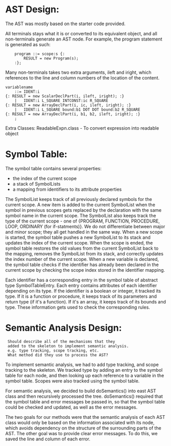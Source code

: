 
# AST Design:

The AST was mostly based on the starter code provided. 

All terminals stays what it is or converted to its equivalent object, and all non-terminals generate an AST node. 
For example, the program statement is generated as such:
```
    program ::= scope:s {: 
        RESULT = new Program(s); 
    :};
```

Many non-terminals takes two extra arguments, ileft and iright,
which references to the line and column numbers of the location of the content.

```
variablename
    ::= IDENT:i                                                         {: RESULT = new ScalarDeclPart(i, ileft, iright); :}
    |   IDENT:i L_SQUARE INTCONST:ic R_SQUARE                           {: RESULT = new ArrayDeclPart(i, ic, ileft, iright); :}
    |   IDENT:i L_SQUARE bound:b1 DOT DOT bound:b2 R_SQUARE             {: RESULT = new ArrayDeclPart(i, b1, b2, ileft, iright); :}
    ;
```

Extra Classes:
ReadableExpn.class - To convert expression into readable object

# Symbol Table:

The symbol table contains several properties:

 - the index of the current scope
 - a stack of SymbolLists
 - a mapping from identifiers to its attribute properties

 The SymbolList keeps track of all previously declared symbols for the current scope. 
 A new item is added to the current SymbolList when the symbol in previous scopes gets 
 replaced by the declaration with the same symbol name in the current scope. 
 The SymbolList also keeps track the type of the current scope - one of 
 {PROGRAM, FUNCTION, PROCEDURE, LOOP, ORDINARY (for if-statments)}.
 We do not differentiate between major and minor scope; they all get handled in the same way.
 When a new scope is started, the symbol table pushes a new SymbolList to its stack and
 updates the index of the current scope. When the scope is ended, the symbol table restores
 the old values from the current SymbolList back to the mapping, 
 removes the SymbolList from its stack, and correctly updates the index number of the current scope. 
 When a new variable is declared, the symbol table checks if the identifier has already been declared in 
 the current scope by checking the scope index stored in the identifier mapping.


 Each identifier has a corresponding entry in the symbol table of abstract type
 SymbolTableEntry. Each entry contains attributes of each identifier depending on
 its type. If the identifier is a boolean or integer, it tracked its type. If
 it is a function or procedure, it keeps track of its parameters and return type
 (if it's a function). If it's an array, it keeps track of its bounds and type. 
 These information gets used to check the corresponding rules.


# Semantic Analysis Design:


     Should describe all of the mechanisms that they
     added to the skeleton to implement semantic analysis.
     e.g. type tracking, scope tracking, etc.
     What method did they use to process the AST?


To implement semantic analysis, we had to add type tracking, and scope tracking to the skeleton. We tracked type by adding an entry to the symbol table for each node, and then looking up each reference to a variable in the symbol table. Scopes were also tracked using the symbol table. 

For semantic analysis, we decided to build doSemantics() into east AST class and then recursively processed the tree. doSemantics() required that the symbol table and error messages be passed in, so that the symbol table could be checked and updated, as well as the error messages.

The two goals for our methods were that the semantic analysis of each AST class would only be based on the information associated with its node, which avoids dependency on the structure of the surrounding parts of the AST. The other goal was to provide clear error messages. To do this, we saved the line and column of each error. 



